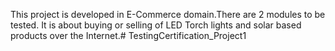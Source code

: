This project is developed in E-Commerce domain.There are 2 modules to be tested. It is about buying or selling of LED Torch lights and solar based products over the Internet.# TestingCertification_Project1
